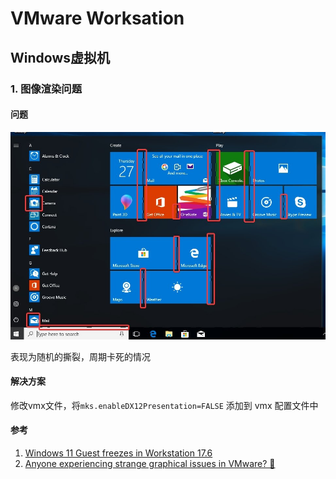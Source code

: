 # VMware Worksation

## Windows虚拟机

### 1. 图像渲染问题

#### 问题

![Windows 10虚拟机显示问题](vmware-workstation-01.jpg)

表现为随机的撕裂，周期卡死的情况

#### 解决方案

修改vmx文件，将`mks.enableDX12Presentation=FALSE` 添加到 vmx 配置文件中

#### 参考

1. [Windows 11 Guest freezes in Workstation 17.6](https://community.broadcom.com/vmware-cloud-foundation/question/windows-11-guest-freezes-in-workstation-176)
2. [Anyone experiencing strange graphical issues in VMware? 🥴](https://www.threads.net/@thebobpony/post/DGkaB0UONzD/anyone-experiencing-strange-graphical-issues-in-vmware-)
